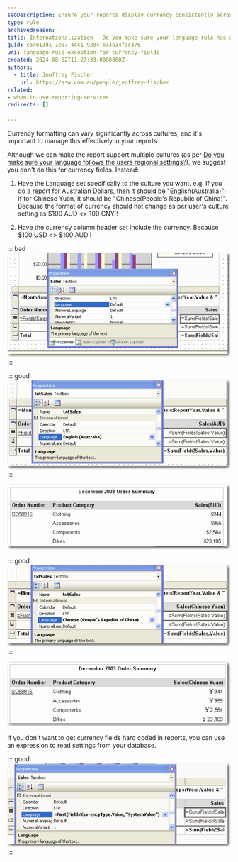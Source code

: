 ```yaml
---
seoDescription: Ensure your reports display currency consistently across cultures by setting specific language rules for each currency field.
type: rule
archivedreason:
title: Internationalization - Do you make sure your language rule has an exception for Currency Fields?
guid: c54613d1-1e07-4cc1-9284-b34a34f3c376
uri: language-rule-exception-for-currency-fields
created: 2024-08-02T11:27:33.0000000Z
authors: 
  - title: Jeoffrey Fischer
    url: https://ssw.com.au/people/jeoffrey-fischer
related:
- when-to-use-reporting-services
redirects: []

---
```


Currency formatting can vary significantly across cultures, and it's important to manage this effectively in your reports.

<!--endintro-->

Although we can make the report support multiple cultures (as per [Do you make sure your language follows the users regional settings?](https://www.ssw.com.au/ssw/Standards/Rules/RulesToBetterSQLReportingServices.aspx#LanguageSetting)), we suggest you don't do this for currency fields. Instead:

1. Have the Language set specifically to the culture you want.
e.g. If you do a report for Australian Dollars, then it should be "English(Australia)"; if for Chinese Yuan, it should be "Chinese(People's Republic of China)". Because the format of currency should not change as per user's culture setting as $100 AUD \<> 100 CNY !

2. Have the currency column header set include the currency.
Because $100 USD \<> $100 AUD !

::: bad  
![Figure: Bad example - Using default language for currency field](RSCurrency_bad.gif)  
:::

::: good  
![Figure: Good example - This currency field stores Australian Dollars and will always display it that way](RSCurrency_good_au.gif)
:::

![Figure: AUD currency](RSCurrency_sample_au.gif)

::: good  
![Figure: Good example - This currency field stores Chinese Yuan and will always display it that way](RSCurrency_good_cn.gif)
:::

![Figure: Chinese Yuan currency](RSCurrency_sample_cn.gif)

If you don't want to get currency fields hard coded in reports, you can use an expression to read settings from your database.

::: good  
![Figure: Good example - Using specified language as per value of column CurrencyType in table SystemValue](RSCurrency_good_expression.gif)
:::
